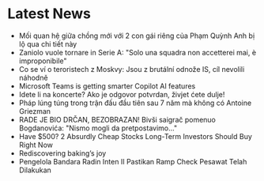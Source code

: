 # Latest News
-  Mối quan hệ giữa chồng mới với 2 con gái riêng của Phạm Quỳnh Anh bị lộ qua chi tiết này
-  Zaniolo vuole tornare in Serie A: "Solo una squadra non accetterei mai, è improponibile"
-  Co se ví o teroristech z Moskvy: Jsou z brutální odnože IS, cíl nevolili náhodně
-  Microsoft Teams is getting smarter Copilot AI features
-  Idete li na koncerte? Ako je odgovor potvrdan, živjet ćete dulje!
-  Pháp lúng túng trong trận đấu đầu tiên sau 7 năm mà không có Antoine Griezman
-  RADE JE BIO DRČAN, BEZOBRAZAN! Bivši saigrač pomenuo Bogdanovića: "Nismo mogli da pretpostavimo..."
-  Have $500? 2 Absurdly Cheap Stocks Long-Term Investors Should Buy Right Now
-  Rediscovering baking’s joy
-  Pengelola Bandara Radin Inten II Pastikan Ramp Check Pesawat Telah Dilakukan
